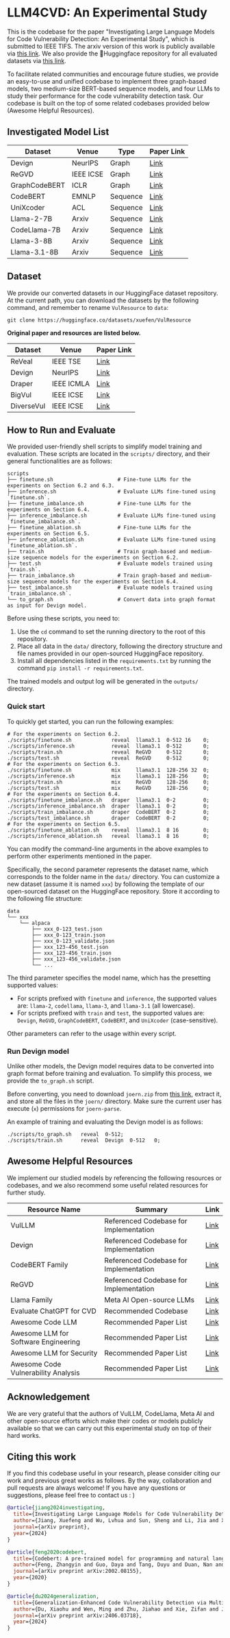 # LLM4CVD: An Experimental Study

This is the codebase for the paper "Investigating Large Language Models for Code Vulnerability Detection: An Experimental Study", which is submitted to IEEE TIFS. The arxiv version of this work is publicly available via [this link](https://arxiv.org/abs/2412.18260). We also provide the 🤗Huggingface repository for all evaluated datasets via [this link](https://huggingface.co/datasets/xuefen/VulResource).

To facilitate related communities and encourage future studies, we provide an easy-to-use and unified codebase to implement three graph-based models, two medium-size BERT-based sequence models, and four LLMs to study their performance for the code vulnerability detection task. Our codebase is built on the top of some related codebases provided below (Awesome Helpful Resources).


## Investigated Model List

| Dataset | Venue | Type | Paper Link |
| --- | --- | --- | --- |
| Devign | NeurIPS  | Graph | [Link](https://proceedings.neurips.cc/paper_files/paper/2019/hash/49265d2447bc3bbfe9e76306ce40a31f-Abstract.html) |
| ReGVD | IEEE ICSE  | Graph | [Link](https://dl.acm.org/doi/abs/10.1145/3510454.3516865) |
| GraphCodeBERT | ICLR  | Graph | [Link](https://arxiv.org/abs/2009.08366) |
| CodeBERT | EMNLP  | Sequence | [Link](https://arxiv.org/abs/2002.08155) |
| UniXcoder | ACL  | Sequence | [Link](https://arxiv.org/abs/2203.03850) |
| Llama-2-7B | Arxiv  | Sequence | [Link](https://arxiv.org/abs/2307.09288) |
| CodeLlama-7B | Arxiv  | Sequence | [Link](https://arxiv.org/abs/2308.12950) |
| Llama-3-8B | Arxiv  | Sequence | [Link](https://arxiv.org/abs/2407.21783) |
| Llama-3.1-8B | Arxiv  | Sequence | [Link](https://arxiv.org/abs/2407.21783) |


## Dataset

We provide our converted datasets in our HuggingFace dataset repository.
At the current path, you can download the datasets by the following command, and remember to rename `VulResource` to `data`:

```shell
git clone https://huggingface.co/datasets/xuefen/VulResource
```

**Original paper and resources are listed below.**

| Dataset | Venue |  Paper Link |
| --- | --- | --- |
| ReVeal | IEEE TSE  | [Link](https://ieeexplore.ieee.org/abstract/document/9448435/?casa_token=S7Edzt0cuYkAAAAA:XId-rO6uAISCMYMyq4bvmcD83vqSfPCnZDqycv8iHI-tRZ9OVm-gAZzwIVZZGustUX1IsQ7Oew) |
| Devign | NeurIPS | [Link](https://proceedings.neurips.cc/paper_files/paper/2019/hash/49265d2447bc3bbfe9e76306ce40a31f-Abstract.html) |
| Draper | IEEE ICMLA |  [Link](https://arxiv.org/abs/1807.04320) |
| BigVul | IEEE ICSE | [Link](https://dl.acm.org/doi/abs/10.1145/3379597.3387501) |
| DiverseVul | IEEE ICSE  |  [Link](https://dl.acm.org/doi/abs/10.1145/3607199.3607242) |


## How to Run and Evaluate

We provided user-friendly shell scripts to simplify model training and evaluation. These scripts are located in the `scripts/` directory, and their general functionalities are as follows:

```shell
scripts
├── finetune.sh                     # Fine-tune LLMs for the experiments on Section 6.2 and 6.3.
├── inference.sh                    # Evaluate LLMs fine-tuned using `finetune.sh`.
├── finetune_imbalance.sh           # Fine-tune LLMs for the experiments on Section 6.4.
├── inference_imbalance.sh          # Evaluate LLMs fine-tuned using `finetune_imbalance.sh`.
├── finetune_ablation.sh            # Fine-tune LLMs for the experiments on Section 6.5.
├── inference_ablation.sh           # Evaluate LLMs fine-tuned using `finetune_ablation.sh`.
├── train.sh                        # Train graph-based and medium-size sequence models for the experiments on Section 6.2.
├── test.sh                         # Evaluate models trained using `train.sh`.
├── train_imbalance.sh              # Train graph-based and medium-size sequence models for the experiments on Section 6.4.
├── test_imbalance.sh               # Evaluate models trained using `train_imbalance.sh`.
└── to_graph.sh                     # Convert data into graph format as input for Devign model.
```

Before using these scripts, you need to:
1. Use the `cd` command to set the running directory to the root of this repository.
2. Place all data in the `data/` directory, following the directory structure and file names provided in our open-sourced HuggingFace repository.
3. Install all dependencies listed in the `requirements.txt` by running the command `pip install -r requirements.txt`.

The trained models and output log will be generated in the `outputs/` directory.

### Quick start

To quickly get started, you can run the following examples:

```shell
# For the experiments on Section 6.2.
./scripts/finetune.sh             reveal  llama3.1  0-512 16    0;
./scripts/inference.sh            reveal  llama3.1  0-512       0;
./scripts/train.sh                reveal  ReGVD     0-512       0;
./scripts/test.sh                 reveal  ReGVD     0-512       0;
# For the experiments on Section 6.3.
./scripts/finetune.sh             mix     llama3.1  128-256 32  0;
./scripts/inference.sh            mix     llama3.1  128-256     0;
./scripts/train.sh                mix     ReGVD     128-256     0;
./scripts/test.sh                 mix     ReGVD     128-256     0;
# For the experiments on Section 6.4.
./scripts/finetune_imbalance.sh   draper  llama3.1  0·2         0;
./scripts/inference_imbalance.sh  draper  llama3.1  0·2         0;
./scripts/train_imbalance.sh      draper  CodeBERT  0·2         0;
./scripts/test_imbalance.sh       draper  CodeBERT  0·2         0;
# For the experiments on Section 6.5.
./scripts/finetune_ablation.sh    reveal  llama3.1  8 16        0;
./scripts/inference_ablation.sh   reveal  llama3.1  8 16        0;
```

You can modify the command-line arguments in the above examples to perform other experiments mentioned in the paper.

Specifically, the second parameter represents the dataset name, which corresponds to the folder name in the `data/` directory.
You can customize a new dataset (assume it is named `xxx`) by following the template of our open-sourced dataset on the HuggingFace repository. Store it according to the following file structure:

```
data
└── xxx
    └── alpaca
        ├── xxx_0-123_test.json
        ├── xxx_0-123_train.json
        ├── xxx_0-123_validate.json
        ├── xxx_123-456_test.json
        ├── xxx_123-456_train.json
        ├── xxx_123-456_validate.json
        └── ...
```

The third parameter specifies the model name, which has the presetting supported values:

- For scripts prefixed with `finetune` and `inference`, the supported values are: `llama-2`, `codellama`, `llama-3`, and `llama-3.1` (all lowercase).
- For scripts prefixed with `train` and `test`, the supported values are: `Devign`, `ReGVD`, `GraphCodeBERT`, `CodeBERT`, and `UniXcoder` (case-sensitive).

Other parameters can refer to the usage within every script.

### Run Devign model

Unlike other models, the Devign model requires data to be converted into graph format before training and evaluation. To simplify this process, we provide the `to_graph.sh` script.

Before converting, you need to download `joern.zip` from [this link](https://drive.google.com/file/d/1Jh5-JJ8BKGL53uAxWjSnEBjw0oRDm_Ss/view?usp=sharing), extract it, and store all the files in the `joern/` directory. Make sure the current user has execute (`x`) permissions for `joern-parse`.

An example of training and evaluating the Devign model is as follows:

```shell
./scripts/to_graph.sh   reveal  0-512;
./scripts/train.sh      reveal  Devign  0-512   0;
```


## Awesome Helpful Resources

We implement our studied models by referencing the following resources or codebases, and we also recommend some useful related resources for further study.

| Resource Name | Summary | Link |
| --- | --- | --- |
| VulLLM | Referenced Codebase for Implementation | [Link](https://github.com/CGCL-codes/VulLLM) |
| Devign | Referenced Codebase for Implementation | [Link](https://github.com/saikat107/Devign) |
| CodeBERT Family | Referenced Codebase for Implementation | [Link](https://github.com/microsoft/CodeBERT) |
| ReGVD | Referenced Codebase for Implementation | [Link](https://github.com/daiquocnguyen/GNN-ReGVD) |
| Llama Family | Meta AI Open-source LLMs | [Link](https://arxiv.org/abs/2307.09288) |
| Evaluate ChatGPT for CVD | Recommended Codebase | [Link](https://github.com/soarsmu/ChatGPT-VulDetection) |
| Awesome Code LLM | Recommended Paper List | [Link](https://github.com/PurCL/CodeLLMPaper) |
| Awesome LLM for Software Engineering | Recommended Paper List | [Link](https://github.com/gai4se/LLM4SE) |
| Awesome LLM for Security | Recommended Paper List | [Link](https://github.com/liu673/Awesome-LLM4Security) |
| Awesome Code Vulnerability Analysis| Recommended Paper List | [Link](https://github.com/huhusmang/Awesome-LLMs-for-Vulnerability-Detection) |


## Acknowledgement

We are very grateful that the authors of VulLLM, CodeLlama, Meta AI and other open-source efforts which make their codes or models publicly available so that we can carry out this experimental study on top of their hard works.


## Citing this work
If you find this codebase useful in your research, please consider citing our work and previous great works as follows.
By the way, collaboration and pull requests are always welcome! If you have any questions or suggestions, please feel free to contact us : )

```bibtex
@article{jiang2024investigating,
  title={Investigating Large Language Models for Code Vulnerability Detection: An Experimental Study},
  author={Jiang, Xuefeng and Wu, Lvhua and Sun, Sheng and Li, Jia and Xue, Jingjing and Wang, Yuwei and Wu, Tingting and Liu, Min},
  journal={arXiv preprint},
  year={2024}
}

@article{feng2020codebert,
  title={Codebert: A pre-trained model for programming and natural languages},
  author={Feng, Zhangyin and Guo, Daya and Tang, Duyu and Duan, Nan and Feng, Xiaocheng and Gong, Ming and Shou, Linjun and Qin, Bing and Liu, Ting and Jiang, Daxin and others},
  journal={arXiv preprint arXiv:2002.08155},
  year={2020}
}

@article{du2024generalization,
  title={Generalization-Enhanced Code Vulnerability Detection via Multi-Task Instruction Fine-Tuning},
  author={Du, Xiaohu and Wen, Ming and Zhu, Jiahao and Xie, Zifan and Ji, Bin and Liu, Huijun and Shi, Xuanhua and Jin, Hai},
  journal={arXiv preprint arXiv:2406.03718},
  year={2024}
}
```
